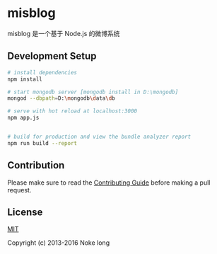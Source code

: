 # misblog
misblog 是一个基于 Node.js 的微博系统
## Development Setup

``` bash
# install dependencies
npm install

# start mongodb server [mongodb install in D:\mongodb]
mongod --dbpath=D:\mongodb\data\db

# serve with hot reload at localhost:3000
npm app.js


# build for production and view the bundle analyzer report
npm run build --report
```
## Contribution

Please make sure to read the [Contributing Guide](https://github.com/vuejs/vue/blob/dev/.github/CONTRIBUTING.md) before making a pull request.

## License

[MIT](http://opensource.org/licenses/MIT)

Copyright (c) 2013-2016 Noke long
